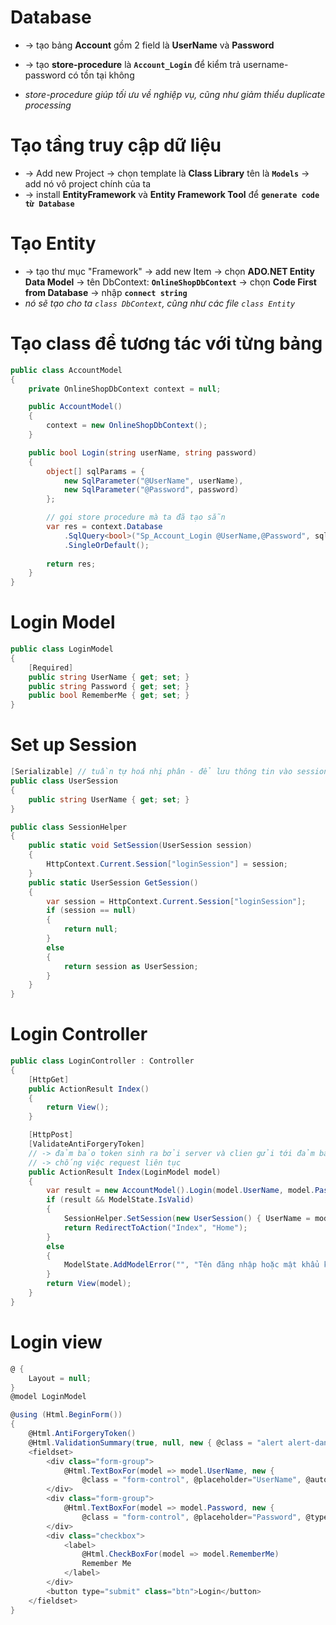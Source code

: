 
# Database
* -> tạo bảng **Account** gồm 2 field là **UserName** và **Password**
* -> tạo **store-procedure** là **`Account_Login`** để kiểm trả username-password có tồn tại không

* _store-procedure giúp tối ưu về nghiệp vụ, cũng như giảm thiểu duplicate processing_

# Tạo tầng truy cập dữ liệu
* -> Add new Project -> chọn template là **Class Library** tên là **`Models`** -> add nó vô project chính của ta
* -> install **EntityFramework** và **Entity Framework Tool** để **`generate code từ Database`**

# Tạo Entity 
* -> tạo thư mục "Framework" -> add new Item -> chọn **ADO.NET Entity Data Model** -> tên DbContext: **`OnlineShopDbContext`** -> chọn **Code First from Database** -> nhập **`connect string`**
* _nó sẽ tạo cho ta `class DbContext`, cũng như các file `class Entity`_

# Tạo class để tương tác với từng bảng

```cs - ~/AccountModel.cs
public class AccountModel
{
    private OnlineShopDbContext context = null;

    public AccountModel()
    {
        context = new OnlineShopDbContext();
    }

    public bool Login(string userName, string password)
    {
        object[] sqlParams = {
            new SqlParameter("@UserName", userName),
            new SqlParameter("@Password", password)
        };

        // gọi store procedure mà ta đã tạo sẵn
        var res = context.Database
            .SqlQuery<bool>("Sp_Account_Login @UserName,@Password", sqlParams)
            .SingleOrDefault();
        
        return res;
    }
}
```

# Login Model

```cs - ~/Areas/Admin/Models/LoginModel.cs
public class LoginModel
{
    [Required]
    public string UserName { get; set; }
    public string Password { get; set; }
    public bool RememberMe { get; set; }
}
```

# Set up Session
```cs - ~/Areas/Admin/Code/UserSession.cs
[Serializable] // tuần tự hoá nhị phân - để lưu thông tin vào session
public class UserSession
{
    public string UserName { get; set; }
}
```

```cs - ~/Areas/Admin/Code/SessionHelper.cs
public class SessionHelper
{
    public static void SetSession(UserSession session)
    {
        HttpContext.Current.Session["loginSession"] = session;
    } 
    public static UserSession GetSession()
    {
        var session = HttpContext.Current.Session["loginSession"];
        if (session == null) 
        {
            return null;
        }
        else
        {
            return session as UserSession;
        }
    }
}
```

# Login Controller

```cs - ~/Areas/Admin/Controllers/LoginController.cs
public class LoginController : Controller
{
    [HttpGet]
    public ActionResult Index()
    {
        return View();
    }

    [HttpPost]
    [ValidateAntiForgeryToken] 
    // -> đảm bảo token sinh ra bởi server và clien gửi tới đảm bảo request-reponse đồng bộ
    // -> chống việc request liên tục
    public ActionResult Index(LoginModel model)
    {
        var result = new AccountModel().Login(model.UserName, model.Password);
        if (result && ModelState.IsValid)
        {
            SessionHelper.SetSession(new UserSession() { UserName = model.UserName });
            return RedirectToAction("Index", "Home");
        }
        else 
        {
            ModelState.AddModelError("", "Tên đăng nhập hoặc mật khẩu không đúng");
        }
        return View(model);
    }
}
```

# Login view

```cs - ~/Areas/Views/Login/Index.cshtml
@ {
    Layout = null;
}
@model LoginModel

@using (Html.BeginForm())
{
    @Html.AntiForgeryToken()
    @Html.ValidationSummary(true, null, new { @class = "alert alert-danger" })
    <fieldset>
        <div class="form-group">
            @Html.TextBoxFor(model => model.UserName, new {
                @class = "form-control", @placeholder="UserName", @autofocus = "autofocus" })
        </div>
        <div class="form-group">
            @Html.TextBoxFor(model => model.Password, new {
                @class = "form-control", @placeholder="Password", @type = "password" })
        </div>
        <div class="checkbox">
            <label>
                @Html.CheckBoxFor(model => model.RememberMe)
                Remember Me
            </label>
        </div>
        <button type="submit" class="btn">Login</button>
    </fieldset>
}
```